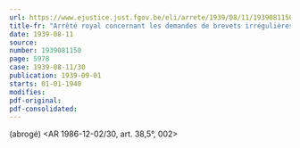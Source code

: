 ```yaml
---
url: https://www.ejustice.just.fgov.be/eli/arrete/1939/08/11/1939081150/justel
title-fr: "Arrêté royal concernant les demandes de brevets irrégulières. Voir modification(s)"
date: 1939-08-11
source:
number: 1939081150
page: 5978
case: 1939-08-11/30
publication: 1939-09-01
starts: 01-01-1940
modifies:
pdf-original:
pdf-consolidated:
---
```


(abrogé) <AR 1986-12-02/30, art. 38,5°, 002>
